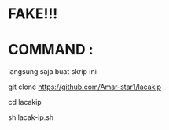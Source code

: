 # FAKE!!! 

# COMMAND :

langsung saja buat skrip ini

 git clone https://github.com/Amar-star1/lacakip

 cd lacakip

 sh lacak-ip.sh

